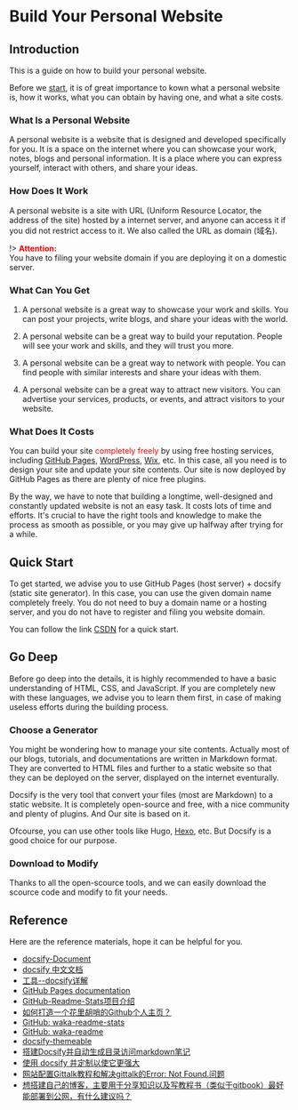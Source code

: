 <!-- 
/*  
 * Copyright (c) 2024 YiDing, all rights reserved. 
 *  
 * This is an example file of the site. You can freely copy,
 * fork, clone and download the file to your local machine.
 * But attention to replace it by your own file before you
 * deploying the site.
 */
-->

# Build Your Personal Website

## Introduction

This is a guide on how to build your personal website.

Before we [start](Blogs/Mixed/BuildYourSite?id=quick-start), it is of great importance to kown what a personal website is, how it works, what you can obtain by having one, and what a site costs.

### What Is a Personal Website

A personal website is a website that is designed and developed specifically for you. It is a space on the internet where you can showcase your work, notes, blogs and personal information. It is a place where you can express yourself, interact with others, and share your ideas.

### How Does It Work

A personal website is a site with URL (Uniform Resource Locator, the address of the site) hosted by a internet server, and anyone can access it if you did not restrict access to it. We also called the URL as domain (域名).

!> **<span style='color:red'>Attention:</span>**<br>
You have to filing your website domain if you are deploying it on a domestic server.


### What Can You Get

1. A personal website is a great way to showcase your work and skills. You can post your projects, write blogs, and share your ideas with the world.

2. A personal website can be a great way to build your reputation. People will see your work and skills, and they will trust you more.

3. A personal website can be a great way to network with people. You can find people with similar interests and share your ideas with them.

4. A personal website can be a great way to attract new visitors. You can advertise your services, products, or events, and attract visitors to your website.



### What Does It Costs

You can build your site <span style='color:red'>completely freely</span> by using free hosting services, including [GitHub Pages](https://pages.github.com/), [WordPress](https://wordpress.com/), [Wix](https://www.wix.com/), etc. In this case, all you need is to design your site and update your site contents. Our site is now deployed by GitHub Pages as there are plenty of nice free plugins.

By the way, we have to note that building a longtime, well-designed and constantly updated website is not an easy task. It costs lots of time and efforts. It's crucial to have the right tools and knowledge to make the process as smooth as possible, or you may give up halfway after trying for a while.

## Quick Start

To get started, we advise you to use GitHub Pages (host server) + docsify (static site generator). In this case, you can use the given domain name completely freely. You do not need to buy a domain name or a hosting server, and you do not have to register and filing you website domain.

You can follow the link [CSDN](https://blog.csdn.net/liyou123456789/article/details/124504727) for a quick start.


## Go Deep 

Before go deep into the details, it is highly recommended to have a basic understanding of HTML, CSS, and JavaScript. If you are completely new with these languages, we advise you to learn them first, in case of making useless efforts during the building process.

### Choose a Generator
You might be wondering how to manage your site contents. Actually most of our blogs, tutorials, and documentations are written in Markdown format. They are converted to HTML files and further to a static website so that they can be deployed on the server, displayed on the internet eventurally.

Docsify is the very tool that convert your files (most are Markdown) to a static website. It is completely open-source and free, with a nice community and plenty of plugins.
And Our site is based on it. 

Ofcourse, you can use other tools like Hugo, [Hexo](https://hexo.io/zh-cn/), etc. But Docsify is a good choice for our purpose.

### Download to Modify

Thanks to all the open-scource tools, and we can easily download the scource code and modify to fit your needs.

## Reference

Here are the reference materials, hope it can be helpful for you.

- [docsify-Document](https://docsify.js.org/#/)  
- [docsify 中文文档](https://docsify.js.org/#/zh-cn/)  
- [工具--docsify详解](https://blog.csdn.net/liyou123456789/article/details/124504727)  
- [GitHub Pages documentation](https://docs.github.com/en/pages)  
- [GitHub-Readme-Stats项目介绍](https://blog.csdn.net/gobullin/article/details/120513191)  
- [如何打造一个花里胡哨的Github个人主页？](https://blog.csdn.net/qq794492789/article/details/136871699)  
- [GitHub: waka-readme-stats](https://github.com/anmol098/waka-readme-stats)  
- [GitHub: waka-readme](https://github.com/athul/waka-readme)  
- [docsify-themeable](https://jhildenbiddle.github.io/docsify-themeable/#/customization)  
- [搭建Docsify并自动生成目录访问markdown笔记](https://blog.csdn.net/qq_74177889/article/details/139595564)  
- [使用 docsify 并定制以使它更强大](https://ld246.com/article/1553507125889)  
- [网站配置Gittalk教程和解决gittalk的Error: Not Found.问题](https://blog.csdn.net/wyounger/article/details/111356242)  
- [想搭建自己的博客，主要用于分享知识以及写教程书（类似于gitbook）最好能部署到公网，有什么建议吗？](https://www.zhihu.com/question/619420012/answer/3433796975?utm_campaign=shareopn&utm_medium=social&utm_psn=1792730956328747009&utm_source=wechat_session)